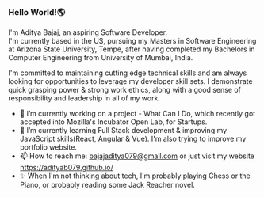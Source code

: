 ### Hello World!🌎

I'm Aditya Bajaj, an aspiring Software Developer.<br/>I'm currently based in the US, pursuing my Masters in Software Engineering at Arizona State University, Tempe, after having completed my Bachelors in Computer Engineering from University of Mumbai, India.

I'm committed to maintaining cutting edge technical skills and am always looking for opportunities to leverage my developer skill sets. I demonstrate quick grasping power & strong work ethics, along with a good sense of responsibility and leadership in all of my work.


- 🔭 I’m currently working on a project - What Can I Do, which recently got accepted into Mozilla's Incubator Open Lab, for Startups.
- 🌱 I’m currently learning Full Stack development & improving my JavaScript skills(React, Angular & Vue). I'm also trying to improve my portfolio website.
- 📫 How to reach me: bajajaditya079@gmail.com or just visit my website https://adityab079.github.io/
- ✨ When I'm not thinking about tech, I'm probably playing Chess or the Piano, or probably reading some Jack Reacher novel. 

<!--
**adityab079/adityab079** is a ✨ _special_ ✨ repository because its `README.md` (this file) appears on your GitHub profile.
-->
